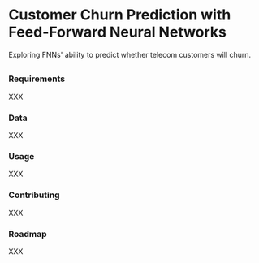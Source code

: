 # Customer Churn Prediction with Feed-Forward Neural Networks
Exploring FNNs' ability to predict whether telecom customers will churn.  
  
  

##
### Requirements
XXX

### Data
XXX

### Usage
XXX

### Contributing
XXX

### Roadmap
XXX

